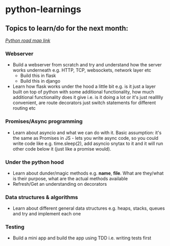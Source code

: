# python-learnings

## Topics to learn/do for the next month:

*[Python road map link](https://roadmap.sh/python)*

### Webserver
  - Build a webserver from scratch and try and understand how the server works underneath e.g. HTTP, TCP, websockets, network layer etc
    - Build this in flask
    - Build this in django
- Learn how flask works under the hood a little bit e.g. is it just a layer built on top of python with some additional functionality, how much additional functionality does it give i.e. is it doing a lot or it's just reallllly convenient, are route decorators just switch statements for different routing etc

### Promises/Async programming
- Learn about asyncio and what we can do with it. Basic assumption: it's the same as Promises in JS - lets you write async code, so you could write code like e.g. time.sleep(2), add asyncio snytax to it and it will run other code below it (just like a promise would).

### Under the python hood
- Learn about dunder/magic methods e.g. __name__, __file__. What are they/what is their purpose, what are the actual methods available
- Refresh/Get an understanding on decorators

### Data structures & algorithms
- Learn about different general data structures e.g. heaps, stacks, queues and try and implement each one

### Testing
- Build a mini app and build the app using TDD i.e. writing tests first
